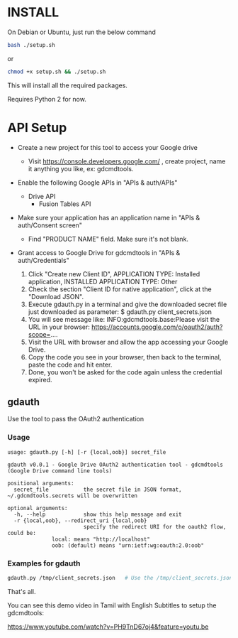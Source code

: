 # INSTALL

On Debian or Ubuntu, just run the below command

```bash
bash ./setup.sh
```

or

```bash
chmod +x setup.sh && ./setup.sh
```

This will install all the required packages.

Requires Python 2 for now.

# API Setup
 * Create a new project for this tool to access your Google drive
    * Visit https://console.developers.google.com/ , create project, name it anything you like, ex: gdcmdtools.

 * Enable the following Google APIs in "APIs & auth/APIs"
    * Drive API
       * Fusion Tables API

 * Make sure your application has an application name in "APIs & auth/Consent screen"
    * Find "PRODUCT NAME" field. Make sure it's not blank.

 * Grant access to Google Drive for gdcmdtools in "APIs & auth/Credentials"
    1. Click "Create new Client ID", APPLICATION TYPE: Installed application, INSTALLED APPLICATION TYPE: Other
    2. Check the section "Client ID for native application", click at the "Download JSON".
    3. Execute gdauth.py in a terminal and give the downloaded secret file just downloaded as parameter: $ gdauth.py client_secrets.json
    4. You will see message like: INFO:gdcmdtools.base:Please visit the URL in your browser: https://accounts.google.com/o/oauth2/auth?scope=....
    5. Visit the URL with browser and allow the app accessing your Google Drive.
    6. Copy the code you see in your browser, then back to the terminal, paste the code and hit enter.
    7. Done, you won't be asked for the code again unless the credential expired.

## gdauth
Use the tool to pass the OAuth2 authentication

### Usage
```text
usage: gdauth.py [-h] [-r {local,oob}] secret_file

gdauth v0.0.1 - Google Drive OAuth2 authentication tool - gdcmdtools (Google Drive command line tools)

positional arguments:
  secret_file           the secret file in JSON format, ~/.gdcmdtools.secrets will be overwritten

optional arguments:
  -h, --help            show this help message and exit
  -r {local,oob}, --redirect_uri {local,oob}
                        specify the redirect URI for the oauth2 flow, could be:
			  local: means "http://localhost"
			  oob: (default) means "urn:ietf:wg:oauth:2.0:oob"
```

### Examples for gdauth
```bash
gdauth.py /tmp/client_secrets.json   # Use the /tmp/client_secrets.json as secret file
```

That's all.

You can see this demo video in Tamil with English Subtitles to setup the gdcmdtools:

<https://www.youtube.com/watch?v=PH9TnD67oj4&feature=youtu.be>


